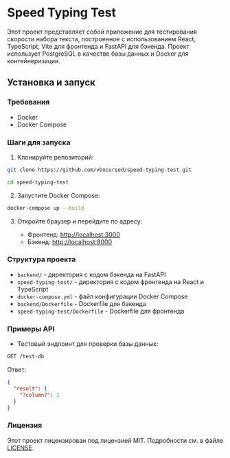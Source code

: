 # Speed Typing Test

Этот проект представляет собой приложение для тестирования скорости набора текста, построенное с использованием React, TypeScript, Vite для фронтенда и FastAPI для бэкенда. Проект использует PostgreSQL в качестве базы данных и Docker для контейнеризации.

## Установка и запуск

### Требования

- Docker
- Docker Compose

### Шаги для запуска

1. Клонируйте репозиторий:
```bash
git clone https://github.com/vbncursed/speed-typing-test.git

cd speed-typing-test
```


2. Запустите Docker Compose:
```bash
docker-compose up --build
```


3. Откройте браузер и перейдите по адресу:

   	- Фронтенд: [http://localhost:3000](http://localhost:3000)
   	- Бэкенд: [http://localhost:8000](http://localhost:8000)

### Структура проекта

- `backend/` - директория с кодом бэкенда на FastAPI
- `speed-typing-test/` - директория с кодом фронтенда на React и TypeScript
- `docker-compose.yml` - файл конфигурации Docker Compose
- `backend/Dockerfile` - Dockerfile для бэкенда
- `speed-typing-test/Dockerfile` - Dockerfile для фронтенда

### Примеры API

- Тестовый эндпоинт для проверки базы данных:
```bash
GET /test-db
```


Ответ:
```json
{
  "result": {
	"?column?": 1
  }
}
```


### Лицензия

Этот проект лицензирован под лицензией MIT. Подробности см. в файле [LICENSE](LICENSE).
